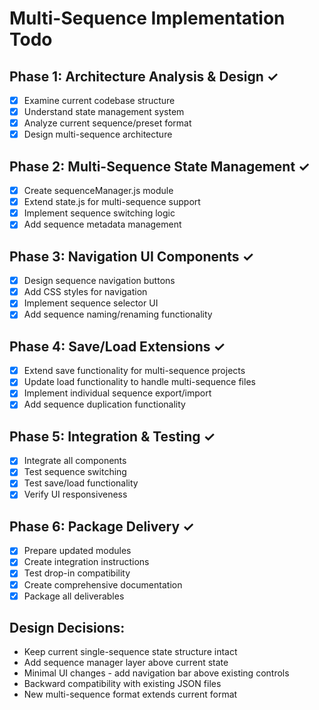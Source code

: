 # Multi-Sequence Implementation Todo

## Phase 1: Architecture Analysis & Design ✓
- [x] Examine current codebase structure
- [x] Understand state management system
- [x] Analyze current sequence/preset format
- [x] Design multi-sequence architecture

## Phase 2: Multi-Sequence State Management ✓
- [x] Create sequenceManager.js module
- [x] Extend state.js for multi-sequence support
- [x] Implement sequence switching logic
- [x] Add sequence metadata management

## Phase 3: Navigation UI Components ✓
- [x] Design sequence navigation buttons
- [x] Add CSS styles for navigation
- [x] Implement sequence selector UI
- [x] Add sequence naming/renaming functionality

## Phase 4: Save/Load Extensions ✓
- [x] Extend save functionality for multi-sequence projects
- [x] Update load functionality to handle multi-sequence files
- [x] Implement individual sequence export/import
- [x] Add sequence duplication functionality

## Phase 5: Integration & Testing ✓
- [x] Integrate all components
- [x] Test sequence switching
- [x] Test save/load functionality
- [x] Verify UI responsiveness

## Phase 6: Package Delivery ✓
- [x] Prepare updated modules
- [x] Create integration instructions
- [x] Test drop-in compatibility
- [x] Create comprehensive documentation
- [x] Package all deliverables

## Design Decisions:
- Keep current single-sequence state structure intact
- Add sequence manager layer above current state
- Minimal UI changes - add navigation bar above existing controls
- Backward compatibility with existing JSON files
- New multi-sequence format extends current format

